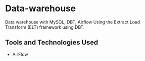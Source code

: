 # Data-warehouse
Data warehouse with MySQL, DBT, Airflow
Using the Extract Load Transform (ELT) framework using DBT.
## Tools and Technologies Used
- AirFlow
